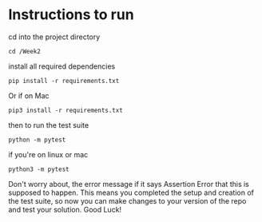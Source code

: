 # Instructions to run

cd into the project directory

    cd /Week2

install all required dependencies

    pip install -r requirements.txt

Or if on Mac

    pip3 install -r requirements.txt

then to run the test suite

    python -m pytest

if you're on linux or mac

    python3 -m pytest

Don't worry about, the error message if it says Assertion Error that this is supposed to happen. This means you completed the setup and creation of the test suite, so now you can make changes to your version of the repo and test your solution. Good Luck!
